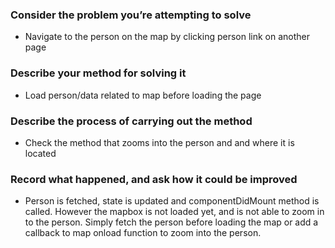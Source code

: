 ### Consider the problem you’re attempting to solve
  - Navigate to the person on the map by clicking person link on another page

### Describe your method for solving it
  - Load person/data related to map before loading the page

### Describe the process of carrying out the method
  - Check the method that zooms into the person and and where it is located

### Record what happened, and ask how it could be improved
  - Person is fetched, state is updated and componentDidMount method is called. However
  the mapbox is not loaded yet, and is not able to zoom in to the person. Simply fetch 
  the person before loading the map or add a callback to map onload function to zoom into
  the person.

